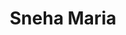 ---
layout: people-layout
title: Sneha Maria
designation: Researcher
email: 
description: Sneha holds a bachelor's degree in architecture from Bangalore University. Her interest lies in diagnosing problems and providing solutions to urban and development issues and creating a sustainable impact on people's lives. Being an inquisitive and introspective individual, she wishes to explore different allied fields that will contribute to her learning.
img: sneha.jpg
category: team
ide: sneha
permalink: /team/sneha/
---